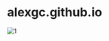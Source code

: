 # alexgc.github.io

![1](https://user-images.githubusercontent.com/115020513/217294765-8314eab2-a5b5-4e75-af3b-50963301198c.png)
